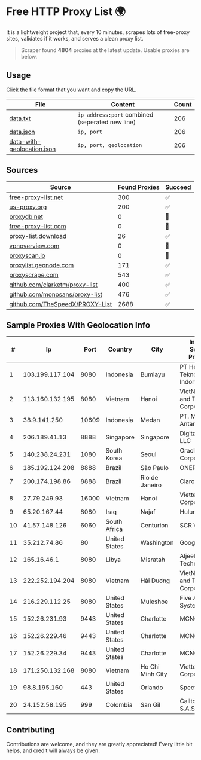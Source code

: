 
# Free HTTP Proxy List 🌍

It is a lightweight project that, every 10 minutes, scrapes lots of free-proxy sites, validates if it works, and serves a clean proxy list.


> Scraper found **4804** proxies at the latest update. Usable proxies are below.

## Usage

Click the file format that you want and copy the URL.


|File|Content|Count|
|----|-------|-----|
|[data.txt](https://raw.githubusercontent.com/themiralay/Proxy-List-World/master/data.txt)|`ip_address:port` combined (seperated new line)|206|
|[data.json](https://raw.githubusercontent.com/themiralay/Proxy-List-World/master/data.json)|`ip, port`|206|
|[data-with-geolocation.json](https://raw.githubusercontent.com/themiralay/Proxy-List-World/master/data-with-geolocation.json)|`ip, port, geolocation`|206|

## Sources

|Source|Found Proxies|Succeed|
|------|-------------|-------|
|[free-proxy-list.net](https://free-proxy-list.net)|300|✅|
|[us-proxy.org](https://www.us-proxy.org)|200|✅|
|[proxydb.net](http://proxydb.net)|0|🚫|
|[free-proxy-list.com](https://free-proxy-list.com/?page=&port=&type%5B%5D=http&type%5B%5D=https&up_time=0&search=Search)|0|🚫|
|[proxy-list.download](https://www.proxy-list.download/HTTP)|26|✅|
|[vpnoverview.com](https://vpnoverview.com/privacy/anonymous-browsing/free-proxy-servers)|0|🚫|
|[proxyscan.io](https://www.proxyscan.io)|0|🚫|
|[proxylist.geonode.com](https://proxylist.geonode.com/api/proxy-list?limit=300&page=1&sort_by=lastChecked&sort_type=desc&protocols=http,https)|171|✅|
|[proxyscrape.com](https://api.proxyscrape.com/v2/?request=displayproxies&protocol=http&timeout=10000&country=all&ssl=all&anonymity=all)|543|✅|
|[github.com/clarketm/proxy-list](https://raw.githubusercontent.com/clarketm/proxy-list/master/proxy-list-raw.txt)|400|✅|
|[github.com/monosans/proxy-list](https://raw.githubusercontent.com/monosans/proxy-list/main/proxies/http.txt)|476|✅|
|[github.com/TheSpeedX/PROXY-List](https://raw.githubusercontent.com/TheSpeedX/PROXY-List/master/http.txt)|2688|✅|


## Sample Proxies With Geolocation Info

|#|Ip|Port|Country|City|Internet Service Provider|
|-|--|----|-------|----|-------------------------|
|1|103.199.117.104|8080|Indonesia|Bumiayu|PT Hepra Teknologi Indonesia|
|2|113.160.132.195|8080|Vietnam|Hanoi|VietNam Post and Telecom Corporation|
|3|38.9.141.250|10609|Indonesia|Medan|PT. Media Antar Nusa|
|4|206.189.41.13|8888|Singapore|Singapore|DigitalOcean, LLC|
|5|140.238.24.231|1080|South Korea|Seoul|Oracle Corporation|
|6|185.192.124.208|8888|Brazil|São Paulo|ONEPROVIDER|
|7|200.174.198.86|8888|Brazil|Rio de Janeiro|Claro S.A|
|8|27.79.249.93|16000|Vietnam|Hanoi|Viettel Corporation|
|9|65.20.167.44|8080|Iraq|Najaf|Hulum|
|10|41.57.148.126|6060|South Africa|Centurion|SCR WoodM|
|11|35.212.74.86|80|United States|Washington|Google LLC|
|12|165.16.46.1|8080|Libya|Misratah|Aljeel Aljadeed Technology|
|13|222.252.194.204|8080|Vietnam|Hải Dương|VietNam Post and Telecom Corporation|
|14|216.229.112.25|8080|United States|Muleshoe|Five Area Systems, LLC|
|15|152.26.231.93|9443|United States|Charlotte|MCNC|
|16|152.26.229.46|9443|United States|Charlotte|MCNC|
|17|152.26.229.34|9443|United States|Charlotte|MCNC|
|18|171.250.132.168|8080|Vietnam|Ho Chi Minh City|Viettel Corporation|
|19|98.8.195.160|443|United States|Orlando|Spectrum|
|20|24.152.58.195|999|Colombia|San Gil|Calltopbx S.A.S.|



## Contributing

Contributions are welcome, and they are greatly appreciated! Every
little bit helps, and credit will always be given.

